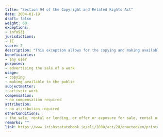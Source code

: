 ```yaml
---
title: "Section 94 of the Copyright and Related Rights Act"
date: 2004-01-19 
draft: false
weight: 60
exceptions:
- info53j
jurisdictions:
- IE
score: 2
description: "This exception allows for the copying and making available to the public of copies of an artistic work for the purpose of advertising the sale of the work." 
beneficiaries:
- any user
purposes: 
- advertising the sale of a work
usage:
- copying 
- making available to the public
subjectmatter:
- artistic work
compensation:
- no compensation required
attribution: 
- no attribution required
otherConditions: 
- the sale, rental or lending, or offer or exposure for sale, rental or loan, or otherwise making available to the public of such a copy are expressly excluded from the scope of the exception
remarks: ""
link: https://www.irishstatutebook.ie/eli/2000/act/28/enacted/en/print#sec244
---
```

